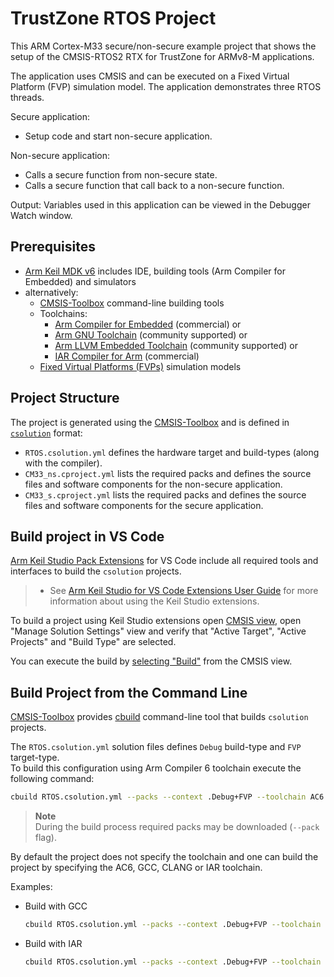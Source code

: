 # TrustZone RTOS Project

This ARM Cortex-M33 secure/non-secure example project that shows the setup
of the CMSIS-RTOS2 RTX for TrustZone for ARMv8-M applications.

The application uses CMSIS and can be executed on a Fixed Virtual Platform (FVP)
simulation model. The application demonstrates three RTOS threads.

Secure application:

- Setup code and start non-secure application.

Non-secure application:

- Calls a secure function from non-secure state.
- Calls a secure function that call back to a non-secure function.

Output: Variables used in this application can be viewed in the Debugger Watch window.

## Prerequisites

- [Arm Keil MDK v6](https://developer.arm.com/tools-and-software/embedded/keil-mdk)
  includes IDE, building tools (Arm Compiler for Embedded) and simulators
- alternatively:
  - [CMSIS-Toolbox](https://github.com/Open-CMSIS-Pack/cmsis-toolbox) command-line building tools
  - Toolchains:
    - [Arm Compiler for Embedded](https://developer.arm.com/downloads/view/ACOMPE) (commercial) or
    - [Arm GNU Toolchain](https://developer.arm.com/downloads/-/arm-gnu-toolchain-downloads) (community supported) or
    - [Arm LLVM Embedded Toolchain](https://github.com/ARM-software/LLVM-embedded-toolchain-for-Arm) (community supported) or
    - [IAR Compiler for Arm](https://www.iar.com/embedded-development-tools) (commercial)
  - [Fixed Virtual Platforms (FVPs)](https://developer.arm.com/Tools%20and%20Software/Fixed%20Virtual%20Platforms) simulation models

## Project Structure

The project is generated using the [CMSIS-Toolbox](https://open-cmsis-pack.github.io/cmsis-toolbox/) and
is defined in [`csolution`](https://open-cmsis-pack.github.io/cmsis-toolbox/YML-Input-Format/) format:

- `RTOS.csolution.yml` defines the hardware target and build-types (along with the compiler).
- `CM33_ns.cproject.yml` lists the required packs and defines the source files and software components for the non-secure application.
- `CM33_s.cproject.yml` lists the required packs and defines the source files and software components for the secure application.

## Build project in VS Code

[Arm Keil Studio Pack Extensions](https://marketplace.visualstudio.com/items?itemName=Arm.keil-studio-pack) for VS Code
include all required tools and interfaces to build the `csolution` projects.

> - See [Arm Keil Studio for VS Code Extensions User Guide](https://mdk-packs.github.io/vscode-cmsis-solution-docs/index.html)
>   for more information about using the Keil Studio extensions.

To build a project using Keil Studio extensions open [CMSIS view](https://mdk-packs.github.io/vscode-cmsis-solution-docs/userinterface.html),
open "Manage Solution Settings" view and verify that "Active Target", "Active Projects" and "Build Type" are selected.

You can execute the build by [selecting "Build"](https://mdk-packs.github.io/vscode-cmsis-solution-docs/userinterface.html#3-actions-available-through-the-cmsis-view)
from the CMSIS view.

## Build Project from the Command Line

[CMSIS-Toolbox](https://open-cmsis-pack.github.io/cmsis-toolbox/) provides [cbuild](https://open-cmsis-pack.github.io/cmsis-toolbox/build-tools/)
command-line tool that builds `csolution` projects.

The `RTOS.csolution.yml` solution files defines `Debug` build-type and `FVP` target-type.  
To build this configuration using Arm Compiler 6 toolchain execute the following command:

```bash
cbuild RTOS.csolution.yml --packs --context .Debug+FVP --toolchain AC6
```

> **Note**  
> During the build process required packs may be downloaded (`--pack` flag).

By default the project does not specify the toolchain and one can build the project by specifying the AC6, GCC, CLANG or IAR toolchain.

Examples:

- Build with GCC

  ```sh
  cbuild RTOS.csolution.yml --packs --context .Debug+FVP --toolchain GCC
  ```

- Build with IAR

  ```sh
  cbuild RTOS.csolution.yml --packs --context .Debug+FVP --toolchain IAR
  ```
